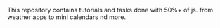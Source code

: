 This repository contains tutorials and tasks done with 50%+ of js. from weather apps to mini calendars nd more.
